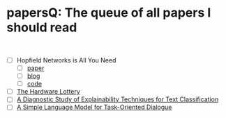 # papersQ: The queue of all papers I should read

<br/>


- [ ] Hopfield Networks is All You Need
  - [ ] [paper](https://arxiv.org/abs/2008.02217)
  - [ ] [blog](https://ml-jku.github.io/hopfield-layers/)
  - [ ] [code](https://github.com/ml-jku/hopfield-layers)
- [ ] [The Hardware Lottery](https://arxiv.org/abs/2009.0648)
- [ ] [A Diagnostic Study of Explainability Techniques for Text Classification](https://arxiv.org/abs/2009.13295)
- [ ] [A Simple Language Model for Task-Oriented Dialogue](https://arxiv.org/abs/2005.00796)
